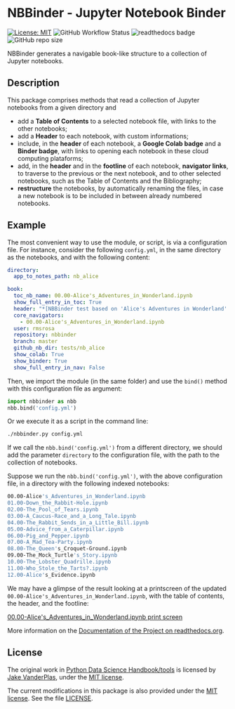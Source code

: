 # NBBinder - Jupyter Notebook Binder

[![License: MIT](https://img.shields.io/badge/License-MIT-yellow.svg)](https://opensource.org/licenses/MIT) ![GitHub Workflow Status](https://img.shields.io/github/workflow/status/rmsrosa/nbbinder/NBBinder_Test) ![readthedocs badge](https://readthedocs.org/projects/nbbinder/badge/) ![GitHub repo size](https://img.shields.io/github/repo-size/rmsrosa/nbbinder)

NBBinder generates a navigable book-like structure to a collection of Jupyter notebooks.

## Description

This package comprises methods that read a collection of Jupyter notebooks from a given directory and

- add a **Table of Contents** to a selected notebook file, with links to the other notebooks;
- add a **Header** to each notebook, with custom informations;
- include, in the **header** of each notebook, a **Google Colab badge** and a **Binder badge**, with links to opening each notebook in these cloud computing plataforms;
- add, in the **header** and in the **footline** of each notebook, **navigator links**, to traverse  to the previous or the next notebook, and to other selected notebooks, such as the Table of Contents and the Bibliography;
- **restructure** the notebooks, by automatically renaming the files, in case a new notebook is to be included in between already numbered notebooks.

## Example

The most convenient way to use the module, or script, is via a configuration file. For instance, consider the following `config.yml`, in the same directory as the notebooks, and with the following content:

```yaml
directory:
  app_to_notes_path: nb_alice

book:
  toc_nb_name: 00.00-Alice's_Adventures_in_Wonderland.ipynb
  show_full_entry_in_toc: True
  header: "*[NBBinder test based on 'Alice's Adventures in Wonderland' chapter names](https://github.com/rmsrosa/nbbinder)*"
  core_navigators:
    - 00.00-Alice's_Adventures_in_Wonderland.ipynb
  user: rmsrosa
  repository: nbbinder
  branch: master
  github_nb_dir: tests/nb_alice
  show_colab: True
  show_binder: True
  show_full_entry_in_nav: False
```

Then, we import the module (in the same folder) and use the `bind()` method with this configuration file as argument:

```python
import nbbinder as nbb
nbb.bind('config.yml')
```

Or we execute it as a script in the command line:

```bash
./nbbinder.py config.yml
```

If we call the `nbb.bind('config.yml')` from a different directory, we should add the parameter `directory` to the configuration file, with the path to the collection of notebooks.

Suppose we run the `nbb.bind('config.yml')`, with the above configuration file, in a directory with the following indexed notebooks:

```bash
00.00-Alice's_Adventures_in_Wonderland.ipynb
01.00-Down_the_Rabbit-Hole.ipynb
02.00-The_Pool_of_Tears.ipynb
03.00-A_Caucus-Race_and_a_Long_Tale.ipynb
04.00-The_Rabbit_Sends_in_a_Little_Bill.ipynb
05.00-Advice_from_a_Caterpillar.ipynb
06.00-Pig_and_Pepper.ipynb
07.00-A_Mad_Tea-Party.ipynb
08.00-The_Queen's_Croquet-Ground.ipynb
09.00-The_Mock_Turtle's_Story.ipynb
10.00-The_Lobster_Quadrille.ipynb
11.00-Who_Stole_the_Tarts?.ipynb
12.00-Alice's_Evidence.ipynb
```

We may have a glimpse of the result looking at a printscreen of the updated `00.00-Alice's_Adventures_in_Wonderland.ipynb`, with the table of contents, the header, and the footline:

[00.00-Alice's_Adventures_in_Wonderland.ipynb print screen](tests/nb_alice_toc.jpg)

More information on the [Documentation of the Project on readthedocs.org](https://nbbinder.readthedocs.io/en/latest/).

## License

The original work in [Python Data Science Handbook/tools](https://github.com/jakevdp/PythonDataScienceHandbook/tree/master/tools) is licensed by [Jake VanderPlas](http://vanderplas.com/), under the [MIT license](https://opensource.org/licenses/MIT).

The current modifications in this package is also provided under the [MIT license](https://opensource.org/licenses/MIT). See the file [LICENSE](LICENSE).
